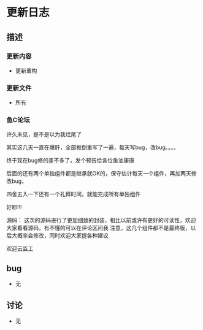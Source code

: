 # 更新日志

## 描述

### 更新内容

 - 更新重构

### 更新文件

 - 所有

### 鱼C论坛
许久未见，是不是以为我烂尾了

其实这几天一直在爆肝，全部推倒重写了一遍，每天写bug，改bug。。。。

终于现在bug修的差不多了，发个预告给各位鱼油康康

后面的还有两个单独组件都是继承就OK的，保守估计每天一个组件，再加两天修改bug，

四舍五入一下还有一个礼拜时间，就能完成所有单独组件

好耶!!!

源码：
这次的源码进行了更加细致的封装，相比以前或许有更好的可读性，欢迎大家看看源码，有不懂的可以在评论区问我
注意，这几个组件都不是最终版，以后大概率会修改，同时欢迎大家提各种建议

欢迎云监工


## bug

 - 无


## 讨论

 - 无